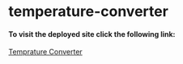 # temperature-converter
<h4>To visit the deployed site click the following link:</h4> <a href="https://cmmubeenofficial.github.io/temperature-converter/">Temprature Converter</a>

